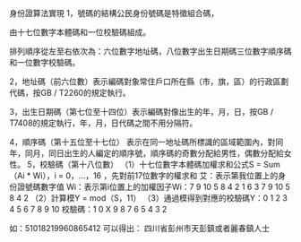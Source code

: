 身份證算法實現
1，號碼的結構公民身份號碼是特徵組合碼，

由十七位數字本體碼和一位校驗碼組成。

排列順序從左至右依次為：六位數字地址碼，八位數字出生日期碼三位數字順序碼和一位數字校驗碼。

2，地址碼（前六位數）表示編碼對象常住戶口所在縣（市，旗，區）的行政區劃代碼，按GB / T2260的規定執行。

3，出生日期碼（第七位至十四位）表示編碼對像出生的年，月，日，按GB / T7408的規定執行，年，月，日代碼之間不用分隔符。

4，順序碼（第十五位至十七位）
表示在同一地址碼所標識的區域範圍內，對同年，同月，同日出生的人編定的順序號，順序碼的奇數分配給男性，偶數分配給女性。
5，校驗碼（第十八位數）
（1）十七位數字本體碼加權求和公式S = Sum（Ai * Wi），i = 0，...，16
，先對前17位數字的權求和
艾：表示第我位置上的身份證號碼數字值
Wi：表示第i位置上的加權因子Wi：7 9 10 5 8 4 2 1 6 3 7 9 10 5 8 4 2
（2）計算模Y = mod（S，11）
（3）通過模得到對應的校驗碼Y：0 1 2 3 4 5 6 7 8 9 10
校驗碼：1 0 X 9 8 7 6 5 4 3 2

如：51018219960865412
可以得出：
四川省彭州市天彭鎮或者麗春鎮人士

